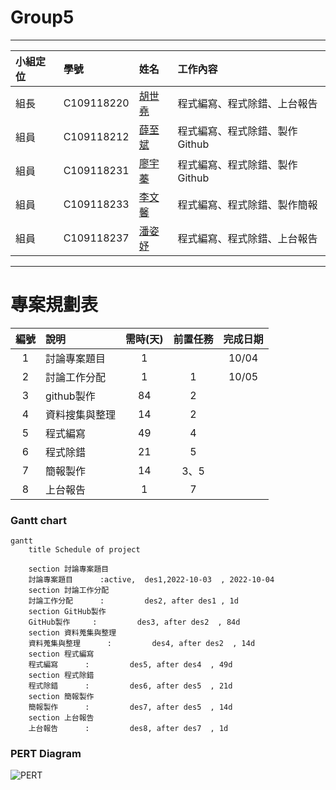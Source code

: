 # Group5
***
| 小組定位      | 學號             |姓名      | 工作內容    |
| :----------- | :--------------- | :------  | :---------- |
| 組長         | C109118220 |[胡世堯](https://github.com/SHIH-yao)   |程式編寫、程式除錯、上台報告|
| 組員         | C109118212 |[薛至斌](https://github.com/angus426)   |程式編寫、程式除錯、製作Github|
| 組員         | C109118231 |[廖宇蓁](https://github.com/yuzhena)    |程式編寫、程式除錯、製作Github|
| 組員         | C109118233 |[李文馨](https://github.com/C109118233) |程式編寫、程式除錯、製作簡報|
| 組員         | C109118237 |[潘姿妤](https://github.com/Zhiyupan237)|程式編寫、程式除錯、上台報告|
***
# 專案規劃表
| 編號 | 說明 | 需時(天) | 前置任務 | 完成日期 |
| :--: | :---| :------: | :-----: | :-----: |
|1|討論專案題目|1||10/04|
|2|討論工作分配|1|1|10/05|
|3|github製作|84|2|
|4|資料搜集與整理|14|2|
|5|程式編寫|49|4|
|6|程式除錯|21|5|
|7|簡報製作|14|3、5|
|8|上台報告|1|7|

### Gantt chart
```mermaid
gantt
    title Schedule of project

    section 討論專案題目
    討論專案題目      :active,  des1,2022-10-03  , 2022-10-04
    section 討論工作分配
    討論工作分配      :         des2, after des1 , 1d
    section GitHub製作
    GitHub製作     :         des3, after des2  , 84d
    section 資料蒐集與整理
    資料蒐集與整理      :         des4, after des2  , 14d
    section 程式編寫
    程式編寫      :         des5, after des4  , 49d
    section 程式除錯
    程式除錯      :         des6, after des5  , 21d
    section 簡報製作
    簡報製作      :         des7, after des5  , 14d
    section 上台報告
    上台報告      :         des8, after des7  , 1d
```
### PERT Diagram
![PERT](https://github.com/Zhiyupan237/Group5/blob/main/PERT_schedule.png)

